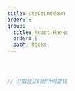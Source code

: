 ```yaml
---
title: useCountdown
order: 8
group:
  title: React-Hooks
  order: 8
  path: hooks
---
```



```jsx



// 获取验证码倒计时逻辑



```
